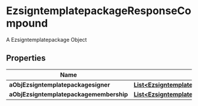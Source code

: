 

# EzsigntemplatepackageResponseCompound

A Ezsigntemplatepackage Object

## Properties

| Name | Type | Description | Notes |
|------------ | ------------- | ------------- | -------------|
|**aObjEzsigntemplatepackagesigner** | [**List&lt;EzsigntemplatepackagesignerResponseCompound&gt;**](EzsigntemplatepackagesignerResponseCompound.md) |  |  |
|**aObjEzsigntemplatepackagemembership** | [**List&lt;EzsigntemplatepackagemembershipResponseCompound&gt;**](EzsigntemplatepackagemembershipResponseCompound.md) |  |  |



